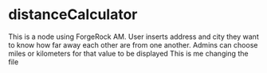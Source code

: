 # distanceCalculator
This is a node using ForgeRock AM. User inserts address and city they want to know how far away each other are from one another. Admins can choose miles or kilometers for that value to be displayed
This is me changing the file

